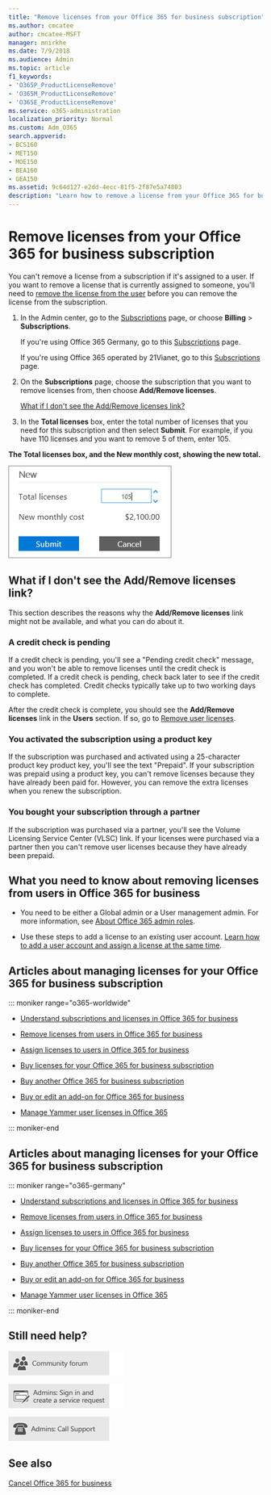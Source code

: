 ```yaml
---
title: "Remove licenses from your Office 365 for business subscription"
ms.author: cmcatee
author: cmcatee-MSFT
manager: mnirkhe
ms.date: 7/9/2018
ms.audience: Admin
ms.topic: article
f1_keywords:
- 'O365P_ProductLicenseRemove'
- 'O365M_ProductLicenseRemove'
- 'O365E_ProductLicenseRemove'
ms.service: o365-administration
localization_priority: Normal
ms.custom: Adm_O365
search.appverid:
- BCS160
- MET150
- MOE150
- BEA160
- GEA150
ms.assetid: 9c64d127-e2dd-4ecc-81f5-2f87e5a74803
description: "Learn how to remove a license from your Office 365 for business subscription when the license is already assigned to someone."
---
```


# Remove licenses from your Office 365 for business subscription

You can't remove a license from a subscription if it's assigned to a user. If you want to remove a license that is currently assigned to someone, you'll need to [remove the license from the user](remove-licenses-from-users.md) before you can remove the license from the subscription. 
  
1. In the Admin center, go to the [Subscriptions](https://go.microsoft.com/fwlink/p/?linkid=842054) page, or choose **Billing** \> **Subscriptions**.
    
    If you're using Office 365 Germany, go to this [Subscriptions](https://go.microsoft.com/fwlink/p/?linkid=847745) page. 
    
    If you're using Office 365 operated by 21Vianet, go to this [Subscriptions](https://go.microsoft.com/fwlink/p/?linkid=850626) page. 
    
2. On the **Subscriptions** page, choose the subscription that you want to remove licenses from, then choose **Add/Remove licenses**.
    
    [What if I don't see the Add/Remove licenses link?](remove-licenses-from-subscription.md#BKMK_No_link)
    
3. In the **Total licenses** box, enter the total number of licenses that you need for this subscription and then select **Submit**. For example, if you have 110 licenses and you want to remove 5 of them, enter 105.
    
**The Total licenses box, and the New monthly cost, showing the new total.**

![Total licenses box and the Submit button.](../media/c15248ea-db28-4515-b71c-26145876787d.png)
  
## What if I don't see the Add/Remove licenses link?
<a name="BKMK_No_link"> </a>

This section describes the reasons why the **Add/Remove licenses** link might not be available, and what you can do about it. 
  
### A credit check is pending

If a credit check is pending, you'll see a "Pending credit check" message, and you won't be able to remove licenses until the credit check is completed. If a credit check is pending, check back later to see if the credit check has completed. Credit checks typically take up to two working days to complete.
  
After the credit check is complete, you should see the **Add/Remove licenses** link in the **Users** section. If so, go to [Remove user licenses](remove-licenses-from-subscription.md#BKMK_RemoveLicenses).
  
### You activated the subscription using a product key

If the subscription was purchased and activated using a 25-character product key product key, you'll see the text "Prepaid". If your subscription was prepaid using a product key, you can't remove licenses because they have already been paid for. However, you can remove the extra licenses when you renew the subscription.
  
### You bought your subscription through a partner

If the subscription was purchased via a partner, you'll see the Volume Licensing Service Center (VLSC) link. If your licenses were purchased via a partner then you can't remove user licenses because they have already been prepaid. 
  
## What you need to know about removing licenses from users in Office 365 for business
<a name="BKMK_No_link"> </a>

- You need to be either a Global admin or a User management admin. For more information, see [About Office 365 admin roles](../add-users-2/about-admin-roles.md).
    
- Use these steps to add a license to an existing user account. [Learn how to add a user account and assign a license at the same time](../add-users-2/add-users-2.md).
    
## Articles about managing licenses for your Office 365 for business subscription
<a name="BKMK_No_link"> </a>

::: moniker range="o365-worldwide"

- [Understand subscriptions and licenses in Office 365 for business](subscriptions-and-licenses.md)
    
- [Remove licenses from users in Office 365 for business](remove-licenses-from-users.md)
    
- [Assign licenses to users in Office 365 for business](assign-licenses-to-users.md)
    
- [Buy licenses for your Office 365 for business subscription](buy-licenses.md)
    
- [Buy another Office 365 for business subscription](buy-another-subscription-0.md)
    
- [Buy or edit an add-on for Office 365 for business](buy-or-edit-an-add-on.md)
    
- [Manage Yammer user licenses in Office 365](https://support.office.com/article/34a67e3a-3fd8-4e54-bffb-dd5ad0e48590.aspx)
    
::: moniker-end

## Articles about managing licenses for your Office 365 for business subscription
<a name="BKMK_No_link"> </a>

::: moniker range="o365-germany"

- [Understand subscriptions and licenses in Office 365 for business](subscriptions-and-licenses.md)
    
- [Remove licenses from users in Office 365 for business](remove-licenses-from-users.md)
    
- [Assign licenses to users in Office 365 for business](assign-licenses-to-users.md)
    
- [Buy licenses for your Office 365 for business subscription](buy-licenses.md)
    
- [Buy another Office 365 for business subscription](buy-another-subscription-0.md)
    
- [Buy or edit an add-on for Office 365 for business](buy-or-edit-an-add-on.md)
    
- [Manage Yammer user licenses in Office 365](https://support.office.com/article/34a67e3a-3fd8-4e54-bffb-dd5ad0e48590.aspx)
    
::: moniker-end

## Still need help?
<a name="BKMK_No_link"> </a>

[![Get help from the Office 365 community forums](../media/12a746cc-184b-4288-908c-f718ce9c4ba5.png)](https://go.microsoft.com/fwlink/p/?LinkId=518605)
  
[![Admins: Sign in and create a service request](../media/10862798-181d-47a5-ae4f-3f8d5a2874d4.png)]( https://go.microsoft.com/fwlink/p/?LinkId=519124)
  
[![Admins: Call Support](../media/9f262e67-e8c9-4fc0-85c2-b3f4cfbc064e.png)](https://go.microsoft.com/fwlink/p/?LinkID=518322)
  
## See also
<a name="BKMK_No_link"> </a>

[Cancel Office 365 for business](cancel-your-subscription.md)

